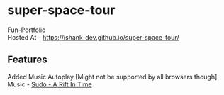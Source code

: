 # super-space-tour
Fun-Portfolio<br>
Hosted At - https://ishank-dev.github.io/super-space-tour/<br>
## Features<br>
Added Music Autoplay [Might not be supported by all browsers though]<br>
Music - [Sudo - A Rift In Time](https://www.youtube.com/watch?v=0q7JVqZp6fc) <br>

